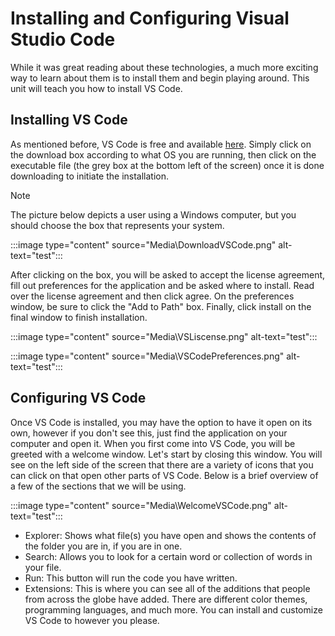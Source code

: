# Installing and Configuring Visual Studio Code

While it was great reading about these technologies, a much more exciting way to learn about them is to install them and begin playing around. This unit will teach you how to install VS Code.

## Installing VS Code

As mentioned before, VS Code is free and available [here](https://code.visualstudio.com/Download). Simply click on the download box according to what OS you are running, then click on the executable file (the grey box at the bottom left of the screen) once it is done downloading to initiate the installation.

> [!NOTE]
> The picture below depicts a user using a Windows computer, but you should choose the box that represents your system.

:::image type="content" source="Media\DownloadVSCode.png" alt-text="test":::

After clicking on the box, you will be asked to accept the license agreement, fill out preferences for the application and be asked where to install. Read over the license agreement and then click agree. On the preferences window, be sure to click the "Add to Path" box. Finally, click install on the final window to finish installation.

:::image type="content" source="Media\VSLiscense.png" alt-text="test":::

:::image type="content" source="Media\VSCodePreferences.png" alt-text="test":::

## Configuring VS Code

Once VS Code is installed, you may have the option to have it open on its own, however if you don't see this, just find the application on your computer and open it. When you first come into VS Code, you will be greeted with a welcome window. Let's start by closing this window. You will see on the left side of the screen that there are a variety of icons that you can click on that open other parts of VS Code. Below is a brief overview of a few of the sections that we will be using.

:::image type="content" source="Media\WelcomeVSCode.png" alt-text="test":::

- Explorer: Shows what file(s) you have open and shows the contents of the folder you are in, if you are in one.
- Search: Allows you to look for a certain word or collection of words in your file.
- Run: This button will run the code you have written.
- Extensions: This is where you can see all of the additions that people from across the globe have added. There are different color themes, programming languages, and much more. You can install and customize VS Code to however you please.
